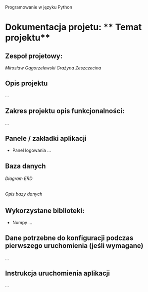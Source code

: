Programowanie w języku Python 

# Dokumentacja projetu: ** Temat projektu**

## Zespoł projetowy:
_Mirosław Gągorzelewski_
_Grażyna Zeszczecina_

## Opis projektu
...

## Zakres projektu opis funkcjonalności:
...

## Panele / zakładki aplikacji 
- Panel logowania
...

## Baza danych
###### Diagram ERD

###### Opis bazy danych

## Wykorzystane biblioteki:
- Numpy
...

## Dane potrzebne do konfiguracji podczas pierwszego uruchomienia (jeśli wymagane)
...

## Instrukcja uruchomienia aplikacji
...
